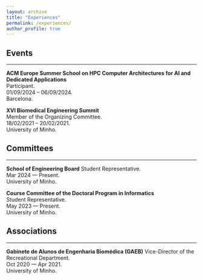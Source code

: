 ```yaml
---
layout: archive
title: "Experiences"
permalink: /experiences/
author_profile: true
---
```


## Events
<hr/>

**ACM Europe Summer School on HPC Computer Architectures for AI and Dedicated Applications**  
Participant.  
01/09/2024 – 06/09/2024.  
Barcelona.  

**XVI Biomedical Engineering Summit**  
Member of the Organizing Committee.  
18/02/2021 – 20/02/2021.  
University of Minho.  


## Committees
<hr/>

**School of Engineering Board** 
Student Representative.  
Mar 2024 — Present.  
University of Minho. 

**Course Committee of the Doctoral Program in Informatics**  
Student Representative.  
May 2023 — Present.  
University of Minho. 


## Associations
<hr/>

**Gabinete de Alunos de Engenharia Biomédica (GAEB)**
Vice-Director of the Recreational Department.    
Oct 2020 — Apr 2021.  
University of Minho. 


